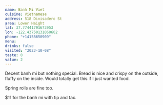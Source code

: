 ```yaml
---
name: Banh Mi Viet
cuisine: Vietnamese
address: 518 Divisadero St
area: Lower Haight
lat: 37.77441791673953
lon: -122.43750131060602
phone: "+14158650909"
menu: 
drinks: false
visited: "2023-10-08"
taste: 0
value: 2
---
```


Decent banh mi but nothing special. Bread is nice and crispy on the outside, fluffy on the inside. Would totally get this if I just wanted food.

Spring rolls are fine too.

$11 for the banh mi with tip and tax.

